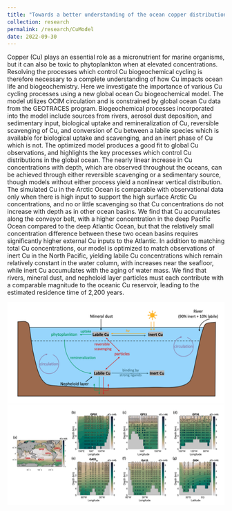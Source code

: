 ```yaml
---
title: "Towards a better understanding of the ocean copper distribution and speciation through a data-constrained global model"
collection: research
permalink: /research/CuModel
date: 2022-09-30
---
```


Copper (Cu) plays an essential role as a micronutrient for marine organisms, but it can also be toxic to phytoplankton when at elevated concentrations. Resolving the processes which control Cu biogeochemical cycling is therefore necessary to a complete understanding of how Cu impacts ocean life and biogeochemistry. Here we investigate the importance of various Cu cycling processes using a new global ocean Cu biogeochemical model. The model utilizes OCIM circulation and is constrained by global ocean Cu data from the GEOTRACES program. Biogeochemical processes incorporated into the model include sources from rivers, aerosol dust deposition, and sedimentary input, biological uptake and remineralization of Cu, reversible scavenging of Cu, and conversion of Cu between a labile species which is available for biological uptake and scavenging, and an inert phase of Cu which is not. The optimized model produces a good fit to global Cu observations, and highlights the key processes which control Cu distributions in the global ocean. The nearly linear increase in Cu concentrations with depth, which are observed throughout the oceans, can be achieved through either reversible scavenging or a sedimentary source, though models without either process yield a nonlinear vertical distribution. The simulated Cu in the Arctic Ocean is comparable with observational data only when there is high input to support the high surface Arctic Cu concentrations, and no or little scavenging so that Cu concentrations do not increase with depth as in other ocean basins. We find that Cu accumulates along the conveyor belt, with a higher concentration in the deep Pacific Ocean compared to the deep Atlantic Ocean, but that the relatively small concentration difference between these two ocean basins requires significantly higher external Cu inputs to the Atlantic. In addition to matching total Cu concentrations, our model is optimized to match observations of inert Cu in the North Pacific, yielding labile Cu concentrations which remain relatively constant in the water column, with increases near the seafloor, while inert Cu accumulates with the aging of water mass. We find that rivers, mineral dust, and nepheloid layer particles must each contribute with a comparable magnitude to the oceanic Cu reservoir, leading to the estimated residence time of 2,200 years. 

![Cu](/files/Cu1.jpg)
![Cu2](/files/Cu2.jpg)
